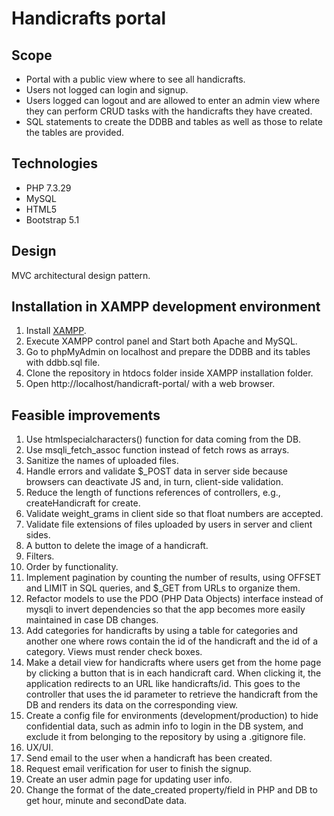# Handicrafts portal
## Scope
- Portal with a public view where to see all handicrafts.
- Users not logged can login and signup.
- Users logged can logout and are allowed to enter an admin view where they can perform CRUD tasks with the handicrafts they have created.
- SQL statements to create the DDBB and tables as well as those to relate the tables are provided.
## Technologies
- PHP 7.3.29
- MySQL
- HTML5
- Bootstrap 5.1

## Design
MVC architectural design pattern.

## Installation in XAMPP development environment
1. Install [XAMPP](https://www.apachefriends.org/index.html).
2. Execute XAMPP control panel and Start both Apache and MySQL.
3. Go to phpMyAdmin on localhost and prepare the DDBB and its tables with ddbb.sql file.
4. Clone the repository in htdocs folder inside XAMPP installation folder.
5. Open http://localhost/handicraft-portal/ with a web browser.

## Feasible improvements
1. Use htmlspecialcharacters() function for data coming from the DB.
2. Use msqli_fetch_assoc function instead of fetch rows as arrays.
3. Sanitize the names of uploaded files.
4. Handle errors and validate $_POST data in server side because browsers can deactivate JS and, in turn, client-side validation.
5. Reduce the length of functions references of controllers, e.g., createHandicraft for create.
6. Validate weight_grams in client side so that float numbers are accepted.
7. Validate file extensions of files uploaded by users in server and client sides.
8. A button to delete the image of a handicraft.
9. Filters.
10. Order by functionality.
11. Implement pagination by counting the number of results, using OFFSET and LIMIT in SQL queries, and $_GET from URLs to organize them.
12. Refactor models to use the PDO (PHP Data Objects) interface instead of mysqli to invert dependencies so that the app becomes more easily maintained in case DB changes.
13. Add categories for handicrafts by using a table for categories and another one where rows contain the id of the handicraft and the id of a category. Views must render check boxes.
14. Make a detail view for handicrafts where users get from the home page by clicking a button that is in each handicraft card. When clicking it, the application redirects to an URL like handicrafts/id. This goes to the controller that uses the id parameter to retrieve the handicraft from the DB and renders its data on the corresponding view.
15. Create a config file for environments (development/production) to hide confidential data, such as admin info to login in the DB system, and exclude it from belonging to the repository by using a .gitignore file.
16. UX/UI.
17. Send email to the user when a handicraft has been created.
18. Request email verification for user to finish the signup.
19. Create an user admin page for updating user info.
20. Change the format of the date_created property/field in PHP and DB to get hour, minute and secondDate data.